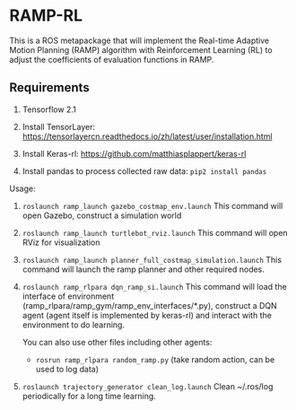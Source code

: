 RAMP-RL
====

This is a ROS metapackage that will implement the Real-time Adaptive Motion Planning (RAMP) algorithm with Reinforcement Learning (RL) to adjust the coefficients of evaluation functions in RAMP.

## Requirements 
1. Tensorflow 2.1

2. Install TensorLayer: https://tensorlayercn.readthedocs.io/zh/latest/user/installation.html

3. Install Keras-rl: https://github.com/matthiasplappert/keras-rl

4. Install pandas to process collected raw data: `pip2 install pandas`

Usage:

1. `roslaunch ramp_launch gazebo_costmap_env.launch`
    This command will open Gazebo, construct a simulation world

2. `roslaunch ramp_launch turtlebot_rviz.launch`
    This command will open RViz for visualization

3. `roslaunch ramp_launch planner_full_costmap_simulation.launch`
    This command will launch the ramp planner and other required nodes.
   
<!--- 4. rosrun ramp_rlpara actual_env_simulation.py:
    This command will open ramp_planner and other necessary nodes. Until here, the whole simulation environment for a RL agent is ready and is waiting for the agent to take action. This file will also log data during the interaction between agent and the simulation environment, which may be used again to do learning (off-line, without simulation world or real world, the .bag files can be seen as environment). --->
   
4. `roslaunch ramp_rlpara dqn_ramp_si.launch`
    This command will load the interface of environment (ramp_rlpara/ramp_gym/ramp_env_interfaces/*.py), construct a DQN agent (agent itself is implemented by keras-rl) and interact with the environment to do learning.
    
    You can also use other files including other agents:
    
    - `rosrun ramp_rlpara random_ramp.py` (take random action, can be used to log data)

6. `roslaunch trajectory_generator clean_log.launch`
    Clean ~/.ros/log periodically for a long time learning.
